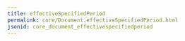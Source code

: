 ```yaml
---
title: effectiveSpecifiedPeriod
permalink: core/Document.effectiveSpecifiedPeriod.html
jsonid: core_document_effectivespecifiedperiod
---
```

